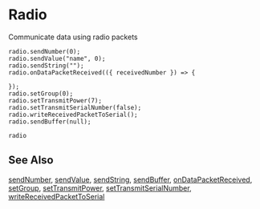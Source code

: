 # Radio

Communicate data using radio packets

```cards
radio.sendNumber(0);
radio.sendValue("name", 0);
radio.sendString("");
radio.onDataPacketReceived(({ receivedNumber }) => {

});
radio.setGroup(0);
radio.setTransmitPower(7);
radio.setTransmitSerialNumber(false);
radio.writeReceivedPacketToSerial();
radio.sendBuffer(null);
```

```package
radio
```

## See Also

[sendNumber](/reference/radio/send-number), [sendValue](/reference/radio/send-value), [sendString](/reference/radio/send-string), [sendBuffer](/reference/radio/send-buffer), [onDataPacketReceived](/reference/radio/on-data-packet-received), [setGroup](/reference/radio/set-group), [setTransmitPower](/reference/radio/set-transmit-power), [setTransmitSerialNumber](/reference/radio/set-transmit-serial-number), [writeReceivedPacketToSerial](/reference/radio/write-received-packet-to-serial)